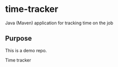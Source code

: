 # time-tracker
Java (Maven) application for tracking time on the job

## Purpose

This is a demo repo. 

Time tracker
